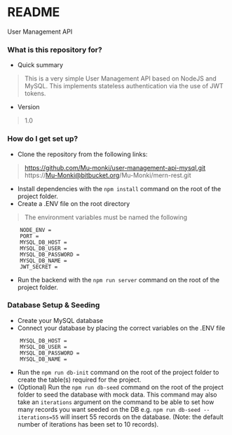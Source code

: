 # README #

User Management API

### What is this repository for? ###

* Quick summary
> This is a very simple User Management API based on NodeJS and MySQL. This implements stateless authentication via the use of JWT tokens.
* Version
> 1.0

### How do I get set up? ###
* Clone the repository from the following links:
> https://github.com/Mu-monki/user-management-api-mysql.git
> https://Mu-Monki@bitbucket.org/Mu-Monki/mern-rest.git
* Install dependencies with the `npm install` command on the root of the project folder.
* Create a .ENV file on the root directory
> The environment variables must be named the following
```
    NODE_ENV = 
    PORT = 
    MYSQL_DB_HOST = 
    MYSQL_DB_USER = 
    MYSQL_DB_PASSWORD = 
    MYSQL_DB_NAME = 
    JWT_SECRET = 
```
* Run the backend with the `npm run server` command on the root of the project folder.

### Database Setup & Seeding ###

* Create your MySQL database
* Connect your database by placing the correct variables on the .ENV file
```
    MYSQL_DB_HOST = 
    MYSQL_DB_USER = 
    MYSQL_DB_PASSWORD = 
    MYSQL_DB_NAME = 
```
* Run the `npm run db-init` command on the root of the project folder to create the table(s) required for the project.
* (Optional) Run the `npm run db-seed` command on the root of the project folder to seed the database with mock data. This command may also take an `iterations` argument on the command to be able to set how many records you want seeded on the DB e.g. `npm run db-seed --iterations=55` will insert 55 records on the database. (Note: the default number of iterations has been set to 10 records).
